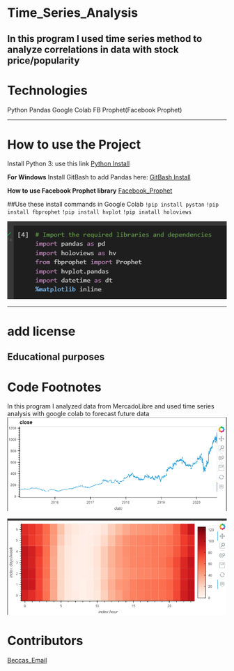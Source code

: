 # Time_Series_Analysis
In this program I used time series method to analyze correlations in data with stock price/popularity
---
# Technologies
Python
Pandas
Google Colab
FB Prophet(Facebook Prophet)

---

# How to use the Project
Install Python 3: use this link  [Python Install](https://www.python.org/)

**For Windows**
Install GitBash to add Pandas here: [GitBash Install](https://gitforwindows.org/)

**How to use Facebook Prophet library**
[Facebook_Prophet](https://facebook.github.io/prophet/)



##Use these install commands in Google Colab
`!pip install pystan`
`!pip install fbprophet`
`!pip install hvplot`
`!pip inatall holoviews`

![libraries_to_use](https://github.com/beccabeastly/Time_Series_Analysis/blob/main/time_series_library.png)

---
# add license
Educational purposes
---

# Code Footnotes

In this program I analyzed data from MercadoLibre and used time series analysis with google colab to forecast future data
![closing_prices_stock](https://github.com/beccabeastly/Time_Series_Analysis/blob/main/closing_prices.png)

![search_trends](https://github.com/beccabeastly/Time_Series_Analysis/blob/main/search_patterns_heat_map.png)


# Contributors
[Beccas_Email](beccabeastly@gmail.com)
